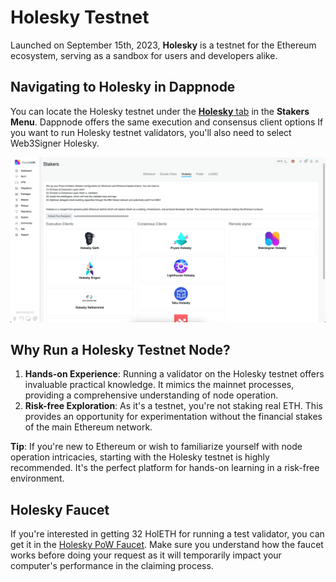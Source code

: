 # Holesky Testnet

Launched on September 15th, 2023, **Holesky** is a testnet for the Ethereum ecosystem, serving as a sandbox for users and developers alike. 

## Navigating to Holesky in Dappnode

You can locate the Holesky testnet under the [**Holesky** tab](http://my.dappnode/stakers/holesky) in the **Stakers Menu**. Dappnode offers the same execution and consensus client options If you want to run Holesky testnet validators, you'll also need to select Web3Signer Holesky.

![Holesky - Stakers Menu](/img/holesky-stakers.png)

## Why Run a Holesky Testnet Node?

1. **Hands-on Experience**: Running a validator on the Holesky testnet offers invaluable practical knowledge. It mimics the mainnet processes, providing a comprehensive understanding of node operation.
2. **Risk-free Exploration**: As it's a testnet, you're not staking real ETH. This provides an opportunity for experimentation without the financial stakes of the main Ethereum network.

**Tip**: If you're new to Ethereum or wish to familiarize yourself with node operation intricacies, starting with the Holesky testnet is highly recommended. It's the perfect platform for hands-on learning in a risk-free environment.

## Holesky Faucet
If you're interested in getting 32 HolETH for running a test validator, you can get it in the [Holesky PoW Faucet](https://holesky-faucet.pk910.de/). Make sure you understand how the faucet works before doing your request as it will temporarily impact your computer's performance in the claiming process.
